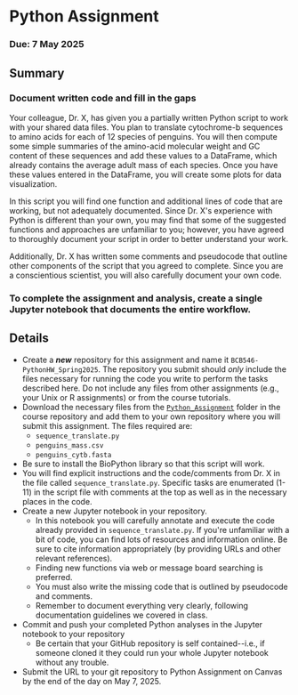 # Python Assignment

### Due: 7 May 2025

## Summary

### Document written code and fill in the gaps

Your colleague, Dr. X, has given you a partially written Python script to work with your shared data files. 
You plan to translate cytochrome-b sequences to amino acids for each of 12 species of penguins.
You will then compute some simple summaries of the amino-acid molecular weight and GC content of these sequences and add these values to a DataFrame, which already contains the average adult mass of each species. 
Once you have these values entered in the DataFrame, you will create some plots for data visualization. 

In this script you will find one function and additional lines of code that are working, but not adequately documented. Since Dr. X's experience with Python is different than your own, you may find that some of the suggested functions and approaches are unfamiliar to you; however, you have agreed to thoroughly document your script in order to better understand your work.

Additionally, Dr. X has written some comments and pseudocode that outline other components of the script that you agreed to complete. Since you are a conscientious scientist, you will also carefully document your own code.

### To complete the assignment and analysis, create a single Jupyter notebook that documents the entire workflow. 

## Details

* Create a **_new_** repository for this assignment and name it `BCB546-PythonHW_Spring2025`. The repository you submit should _only_ include the files necessary for running the code you write to perform the tasks described here. Do not include any files from other assignments (e.g., your Unix or R assignments) or from the course tutorials. 
* Download the necessary files from the [`Python_Assignment`](https://github.com/EEOB-BioData/BCB546_Spring2025/tree/main/assignments/Python_Assignment) folder in the course repository and add them to your own repository where you will submit this assignment. The files required are:
    * `sequence_translate.py`
    * `penguins_mass.csv`
    * `penguins_cytb.fasta`
* Be sure to install the BioPython library so that this script will work. 
* You will find explicit instructions and the code/comments from Dr. X in the file called `sequence_translate.py`. Specific tasks are enumerated (1-11) in the script file with comments at the top as well as in the necessary places in the code.
* Create a new Jupyter notebook in your repository. 
    * In this notebook you will carefully annotate and execute the code already provided in `sequence_translate.py`. If you're unfamiliar with a bit of code, you can find lots of resources and information online. Be sure to cite information appropriately (by providing URLs and other relevant references). 
	* Finding new functions via web or message board searching is preferred.
    * You must also write the missing code that is outlined by pseudocode and comments.
    * Remember to document everything very clearly, following documentation guidelines we covered in class.
* Commit and push your completed Python analyses in the Jupyter notebook to your repository
    * Be certain that your GitHub repository is self contained--i.e., if someone cloned it they could run your whole Jupyter notebook without any trouble.
* Submit the URL to your git repository to Python Assignment on Canvas by the end of the day on May 7, 2025.



